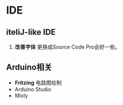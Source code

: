 # IDE

## iteliJ-like IDE

1. **改善字体** 更换成Source Code Pro会好一些。

## Arduino相关

- **Fritzing** 电路图绘制
- Arduino Studio
- Mixly

